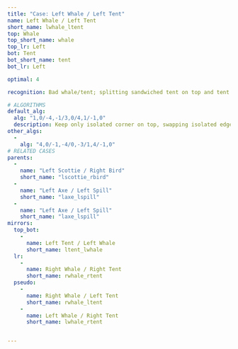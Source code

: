 ```yaml
---
title: "Case: Left Whale / Left Tent"
name: Left Whale / Left Tent
short_name: lwhale_ltent
top: Whale
top_short_name: whale
top_lr: Left
bot: Tent
bot_short_name: tent
bot_lr: Left

optimal: 4

recognition: Bad whale/tent; splitting sandwiched tent on top and tent on bottom breaks squareshape.

# ALGORITHMS
default_alg:
  alg: "1,0/-4,-1/3,0/4,1/-1,0"
  description: Keep only isolated corner on top, swapping isolated edge for same-color whale to form scottie/bird.
other_algs:
  -
    alg: "4,0/-1,-4/0,-3/1,4/-1,0"
# RELATED CASES
parents:
  -
    name: "Left Scottie / Right Bird"
    short_name: "lscottie_rbird"
  -
    name: "Left Axe / Left Spill"
    short_name: "laxe_lspill"
  -
    name: "Left Axe / Left Spill"
    short_name: "laxe_lspill"
mirrors:
  top_bot:
    -
      name: Left Tent / Left Whale
      short_name: ltent_lwhale
  lr:
    -
      name: Right Whale / Right Tent
      short_name: rwhale_rtent
  pseudo:
    -
      name: Right Whale / Left Tent
      short_name: rwhale_ltent
    -
      name: Left Whale / Right Tent
      short_name: lwhale_rtent


---
```


